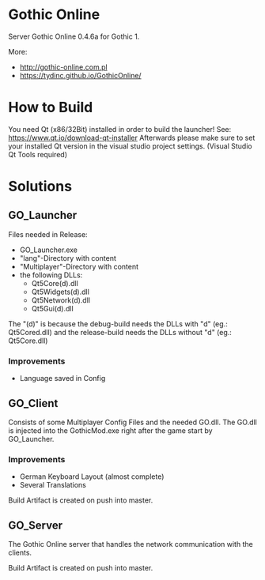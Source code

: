 # Gothic Online
Server Gothic Online 0.4.6a for Gothic 1.

More: 
- http://gothic-online.com.pl
- https://tydinc.github.io/GothicOnline/

# How to Build
You need Qt (x86/32Bit) installed in order to build the launcher!
See: https://www.qt.io/download-qt-installer
Afterwards please make sure to set your installed Qt version in the visual studio project settings.
(Visual Studio Qt Tools required)

# Solutions
## GO_Launcher

Files needed in Release:
- GO_Launcher.exe
- "lang"-Directory with content
- "Multiplayer"-Directory with content
- the following DLLs:
  - Qt5Core(d).dll
  - Qt5Widgets(d).dll
  - Qt5Network(d).dll
  - Qt5Gui(d).dll

The "(d)" is because the debug-build needs the DLLs with "d" (eg.: Qt5Cored.dll) and the release-build needs the DLLs without "d" (eg.: Qt5Core.dll)

### Improvements
- Language saved in Config

## GO_Client
Consists of some Multiplayer Config Files and the needed GO.dll.
The GO.dll is injected into the GothicMod.exe right after the game start by GO_Launcher.

### Improvements
- German Keyboard Layout (almost complete)
- Several Translations

Build Artifact is created on push into master.

## GO_Server
The Gothic Online server that handles the network communication with the clients.

Build Artifact is created on push into master.
